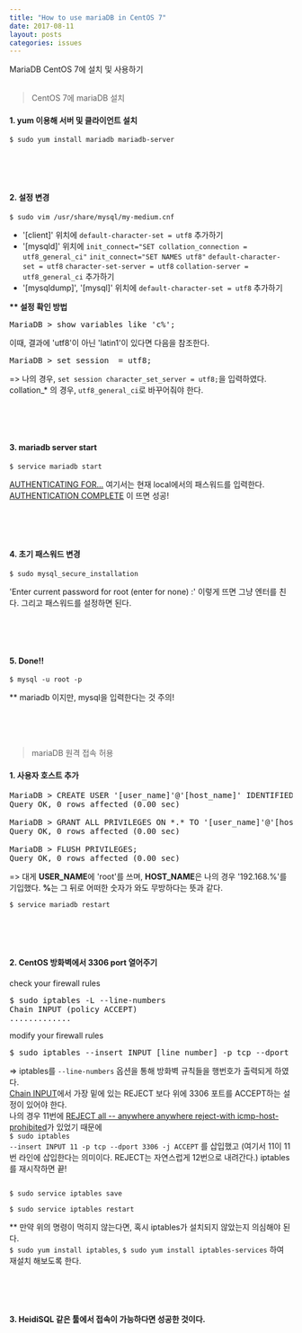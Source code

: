 ```yaml
---
title: "How to use mariaDB in CentOS 7"
date: 2017-08-11
layout: posts
categories: issues
---
```


MariaDB CentOS 7에 설치 및 사용하기
<br><br>
> CentOS 7에 mariaDB 설치
>

#### 1. yum 이용해 서버 및 클라이언트 설치

```
$ sudo yum install mariadb mariadb-server
```
<br><br><br>
#### 2. 설정 변경

```
$ sudo vim /usr/share/mysql/my-medium.cnf
```

+ '[client]' 위치에 `default-character-set = utf8` 추가하기
+ '[mysqld]' 위치에 `init_connect="SET collation_connection = utf8_general_ci"` `init_connect="SET NAMES utf8"` `default-character-set = utf8` `character-set-server = utf8` `collation-server = utf8_general_ci` 추가하기
+ '[mysqldump]', '[mysql]' 위치에 `default-character-set = utf8` 추가하기

<strong>** 설정 확인 방법</strong>

<pre>
MariaDB > show variables like 'c%';
</pre>

이때, 결과에 'utf8'이 아닌 'latin1'이 있다면 다음을 참조한다.

<pre>
MariaDB > set session  = utf8;
</pre>

=> 나의 경우, `set session character_set_server = utf8;`을 입력하였다.
collation_* 의 경우, `utf8_general_ci`로 바꾸어줘야 한다.

<br><br><br>
#### 3. mariadb server start

```
$ service mariadb start
```

<u>AUTHENTICATING FOR...</u> 여기서는 현재 local에서의 패스워드를 입력한다.
<u>AUTHENTICATION COMPLETE</u> 이 뜨면 성공!

<br><br><br>
#### 4. 초기 패스워드 변경

```
$ sudo mysql_secure_installation
```

'Enter current password for root (enter for none) :'  이렇게 뜨면 그냥 엔터를 친다.
그리고 패스워드를 설정하면 된다.

<br><br><br>
#### 5. Done!!

```
$ mysql -u root -p
```

** mariadb 이지만, mysql을 입력한다는 것 주의!


<br><br><br>
> mariaDB 원격 접속 허용
>

#### 1. 사용자 호스트 추가

<pre>
MariaDB > CREATE USER '[user_name]'@'[host_name]' IDENTIFIED BY '[password]';
Query OK, 0 rows affected (0.00 sec)

MariaDB > GRANT ALL PRIVILEGES ON *.* TO '[user_name]'@'[host_name]';
Query OK, 0 rows affected (0.00 sec)

MariaDB > FLUSH PRIVILEGES;
Query OK, 0 rows affected (0.00 sec)
</pre>

=> 대게 <b>USER_NAME</b>에 'root'를 쓰며, <b>HOST_NAME</b>은 나의 경우 '192.168.%'를 기입했다.
<b>%</b>는 그 뒤로 어떠한 숫자가 와도 무방하다는 뜻과 같다.

```
$ service mariadb restart
```

<br><br><br>
#### 2. CentOS 방화벽에서 3306 port 열어주기

check your firewall rules
<pre>
$ sudo iptables -L --line-numbers
Chain INPUT (policy ACCEPT)
.............
</pre>

modify your firewall rules
<pre>
$ sudo iptables --insert INPUT [line_number] -p tcp --dport 3306 -j ACCEPT
</pre>

=> iptables를 `--line-numbers` 옵션을 통해 방화벽 규칙들을 행번호가 출력되게 하였다.<br><u>Chain INPUT</u>에서 가장 밑에 있는 REJECT 보다 위에 3306 포트를 ACCEPT하는 설정이 있어야 한다.<br>
나의 경우 11번에 <u>REJECT all -- anywhere anywhere reject-with icmp-host-prohibited</u>가 있었기 때문에<br><code>$ sudo iptables --insert INPUT 11 -p tcp --dport 3306 -j ACCEPT</code> 를 삽입했고 (여기서 11이 11번 라인에 삽입한다는 의미이다. REJECT는 자연스럽게 12번으로 내려간다.)
iptables를 재시작하면 끝!

<code>
$ sudo service iptables save<br>
$ sudo service iptables restart
</code>

** 만약 위의 명령이 먹히지 않는다면, 혹시 iptables가 설치되지 않았는지 의심해야 된다.<br>
`$ sudo yum install iptables`, `$ sudo yum install iptables-services` 하여 재설치 해보도록 한다.

<br><br><br>
#### 3. HeidiSQL 같은 툴에서 접속이 가능하다면 성공한 것이다.
